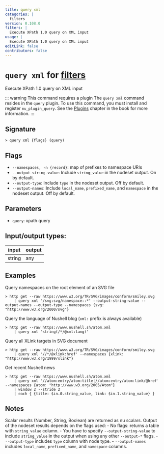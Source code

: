 ```yaml
---
title: query xml
categories: |
  filters
version: 0.108.0
filters: |
  Execute XPath 1.0 query on XML input
usage: |
  Execute XPath 1.0 query on XML input
editLink: false
contributors: false
---
```

<!-- This file is automatically generated. Please edit the command in https://github.com/nushell/nushell instead. -->

# `query xml` for [filters](/commands/categories/filters.md)

<div class='command-title'>Execute XPath 1.0 query on XML input</div>

::: warning This command requires a plugin
The `query xml` command resides in the `query` plugin.
To use this command, you must install and register `nu_plugin_query`.
See the [Plugins](/book/plugins.html) chapter in the book for more information.
:::


## Signature

```> query xml {flags} (query)```

## Flags

 -  `--namespaces, -n {record}`: map of prefixes to namespace URIs
 -  `--output-string-value`: Include `string_value` in the nodeset output. On by default.
 -  `--output-type`: Include `type` in the nodeset output. Off by default.
 -  `--output-names`: Include `local_name`, `prefixed_name`, and `namespace` in the nodeset output. Off by default.

## Parameters

 -  `query`: xpath query


## Input/output types:

| input  | output |
| ------ | ------ |
| string | any    |
## Examples

Query namespaces on the root element of an SVG file
```nu
> http get --raw https://www.w3.org/TR/SVG/images/conform/smiley.svg
    | query xml '/svg:svg/namespace::*' --output-string-value --output-names --output-type --namespaces {svg: "http://www.w3.org/2000/svg"}

```

Query the language of Nushell blog (`xml:` prefix is always available)
```nu
> http get --raw https://www.nushell.sh/atom.xml
    | query xml 'string(/*/@xml:lang)'

```

Query all XLink targets in SVG document
```nu
> http get --raw https://www.w3.org/TR/SVG/images/conform/smiley.svg
    | query xml '//*/@xlink:href' --namespaces {xlink: "http://www.w3.org/1999/xlink"}

```

Get recent Nushell news
```nu
> http get --raw https://www.nushell.sh/atom.xml
    | query xml '//atom:entry/atom:title|//atom:entry/atom:link/@href' --namespaces {atom: "http://www.w3.org/2005/Atom"}
    | window 2 --stride 2
    | each { {title: $in.0.string_value, link: $in.1.string_value} }

```

## Notes
Scalar results (Number, String, Boolean) are returned as nu scalars.
Output of the nodeset results depends on the flags used:
    - No flags: returns a table with `string_value` column.
    - You have to specify `--output-string-value` to include `string_value` in the output when using any other `--output-*` flags.
    - `--output-type` includes `type` column with node type.
    - `--output-names` includes `local_name`, `prefixed_name`, and `namespace` columns.
